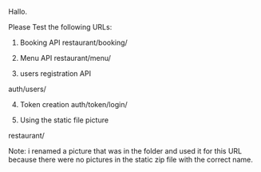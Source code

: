 Hallo.

Please Test the following URLs: 

1) Booking API 
restaurant/booking/



2) Menu API
restaurant/menu/



3) users registration API 

auth/users/


4) Token creation 
auth/token/login/


5) Using the static file picture 

restaurant/

Note: 
i renamed a picture that was in the folder and used it for this URL because there were no 
pictures in the static zip file with the correct name.


